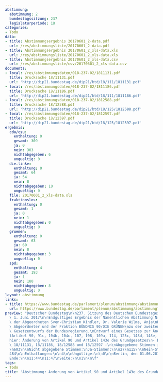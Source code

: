 ```yaml
---
abstimmung:
  abstimmung: 2
  bundestagssitzung: 237
  legislaturperiode: 18
categories:
- Todo
data:
- title: Abstimmungsergebnis 20170601_2-data.pdf
  url: /res/abstimmungsliste/20170601_2-data.pdf
- title: Abstimmungsergebnis 20170601_2_xls-data.xls
  url: /res/abstimmungsliste/20170601_2_xls-data.xls
- title: Abstimmungsergebnis 20170601_2_xls-data.csv
  url: /res/abstimmungsliste/csv/20170601_2_xls-data.csv
documents:
- local: /res/abstimmungsdaten/018-237-02/1811131.pdf
  title: Drucksache 18/11131.pdf
  url: 'http://dip21.bundestag.de/dip21/btd/18/111/1811131.pdf'
- local: /res/abstimmungsdaten/018-237-02/1811186.pdf
  title: Drucksache 18/11186.pdf
  url: 'http://dip21.bundestag.de/dip21/btd/18/111/1811186.pdf'
- local: /res/abstimmungsdaten/018-237-02/1812588.pdf
  title: Drucksache 18/12588.pdf
  url: 'http://dip21.bundestag.de/dip21/btd/18/125/1812588.pdf'
- local: /res/abstimmungsdaten/018-237-02/1812597.pdf
  title: Drucksache 18/12597.pdf
  url: 'http://dip21.bundestag.de/dip21/btd/18/125/1812597.pdf'
ergebnis:
  cdu/csu:
    enthaltung: 0
    gesamt: 309
    ja: 0
    nein: 303
    nichtabgegeben: 6
    ungueltig: 0
  die.linke:
    enthaltung: 0
    gesamt: 64
    ja: 54
    nein: 0
    nichtabgegeben: 10
    ungueltig: 0
  file: 20170601_2_xls-data.xls
  fraktionslos:
    enthaltung: 0
    gesamt: 1
    ja: 0
    nein: 1
    nichtabgegeben: 0
    ungueltig: 0
  gruenen:
    enthaltung: 0
    gesamt: 63
    ja: 60
    nein: 0
    nichtabgegeben: 3
    ungueltig: 0
  spd:
    enthaltung: 4
    gesamt: 193
    ja: 1
    nein: 180
    nichtabgegeben: 8
    ungueltig: 0
layout: abstimmung
links:
- title: https://www.bundestag.de/parlament/plenum/abstimmung/abstimmung?id=467
  url: https://www.bundestag.de/parlament/plenum/abstimmung/abstimmung?id=467
preview: "Deutscher Bundestag\n\n237. Sitzung des Deutschen Bundestages\nam Donnerstag,\
  \ 1. Juni 2017\n\nEndgültiges Ergebnis der Namentlichen Abstimmung Nr. 2\n\nÄnderungsantrag\
  \ der Abgeordneten Sven-Christian Kindler, Dr. Valerie Wilms, Anja\nHajduk, weiterer\
  \ Abgeordneter und der Fraktion BÜNDNIS 90/DIE GRÜNEN\nzu der zweiten Beratung des\
  \ Gesetzentwurfs der Bundesregierung.\nEntwurf eines Gesetzes zur Änderung des Grundgesetzes\n\
  (Artikel 90, 91c, 104b, 104c, 107, 108, 109a, 114, 125c, 143d, 143e, 143f, 143g)\n\
  hier: Änderung von Artikel 90 und Artikel 143e des Grundgesetzes\n- Drucksachen\
  \ 18/11131, 18/11186, 18/12588 und 18/12597 -\n\nAbgegebene Stimmen insgesamt:\n\
  \n603\n\nNicht abgegebene Stimmen:\nJa-Stimmen:\n\n27\n115\n\nNein-Stimmen:\n\n\
  484\n\nEnthaltungen:\n\n4\n\nUngültige:\n\n0\n\nBerlin, den 01.06.2017\n\nBeginn:\n\
  Ende:\n\n11:44\n11:47\nSeite:\n\n1\n\n\f"
tags:
- Todo
title: 'Abstimmung: Änderung von Artikel 90 und Artikel 143e des Grundgesetzes'
---
```

